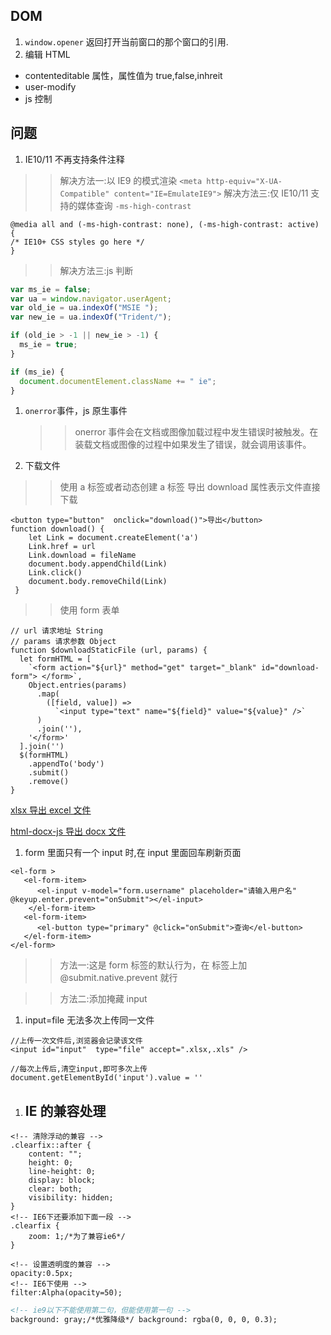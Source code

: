 ## DOM

1.  `window.opener` 返回打开当前窗口的那个窗口的引用.
1.  编辑 HTML

- contenteditable 属性，属性值为 true,false,inhreit
- user-modify
- js 控制

## 问题

1.  IE10/11 不再支持条件注释

> > 解决方法一:以 IE9 的模式渲染 `<meta http-equiv="X-UA-Compatible" content="IE=EmulateIE9">`
> > 解决方法三:仅 IE10/11 支持的媒体查询 `-ms-high-contrast`

```
@media all and (-ms-high-contrast: none), (-ms-high-contrast: active) {
/* IE10+ CSS styles go here */
}
```

> > 解决方法三:js 判断

```js
var ms_ie = false;
var ua = window.navigator.userAgent;
var old_ie = ua.indexOf("MSIE ");
var new_ie = ua.indexOf("Trident/");

if (old_ie > -1 || new_ie > -1) {
  ms_ie = true;
}

if (ms_ie) {
  document.documentElement.className += " ie";
}
```

1.  `onerror`事件，js 原生事件

    > > onerror 事件会在文档或图像加载过程中发生错误时被触发。在装载文档或图像的过程中如果发生了错误，就会调用该事件。

1.  下载文件

> > 使用 a 标签或者动态创建 a 标签 导出 download 属性表示文件直接下载

```
<button type="button"  onclick="download()">导出</button>
function download() {
    let Link = document.createElement('a')
    Link.href = url
    Link.download = fileName
    document.body.appendChild(Link)
    Link.click()
    document.body.removeChild(Link)
 }
```

> > 使用 form 表单

```
// url 请求地址 String
// params 请求参数 Object
function $downloadStaticFile (url, params) {
  let formHTML = [
    `<form action="${url}" method="get" target="_blank" id="download-form"> </form>`,
    Object.entries(params)
      .map(
        ([field, value]) =>
          `<input type="text" name="${field}" value="${value}" />`
      )
      .join(''),
    '</form>'
  ].join('')
  $(formHTML)
    .appendTo('body')
    .submit()
    .remove()
}
```

[xlsx 导出 excel 文件](./js/exportExcel.js)

[html-docx-js 导出 docx 文件](./js/exportDocs.js)

1.  form 里面只有一个 input 时,在 input 里面回车刷新页面

```
<el-form >
   <el-form-item>
      <el-input v-model="form.username" placeholder="请输入用户名" @keyup.enter.prevent="onSubmit"></el-input>
    </el-form-item>
   <el-form-item>
      <el-button type="primary" @click="onSubmit">查询</el-button>
   </el-form-item>
</el-form>
```

> > 方法一:这是 form 标签的默认行为，在 <el-form> 标签上加 @submit.native.prevent 就行

> > 方法二:添加掩藏 input

1. input=file 无法多次上传同一文件

```
//上传一次文件后,浏览器会记录该文件
<input id="input"  type="file" accept=".xlsx,.xls" />

//每次上传后,清空input,即可多次上传
document.getElementById('input').value = ''

```

1. ## IE 的兼容处理

```
<!-- 清除浮动的兼容 -->
.clearfix::after {
    content: "";
    height: 0;
    line-height: 0;
    display: block;
    clear: both;
    visibility: hidden;
}
<!-- IE6下还要添加下面一段 -->
.clearfix {
    zoom: 1;/*为了兼容ie6*/
}
```

```
<!-- 设置透明度的兼容 -->
opacity:0.5px;
<!-- IE6下使用 -->
filter:Alpha(opacity=50);
```

```html
<!-- ie9以下不能使用第二句，但能使用第一句 -->
background: gray;/*优雅降级*/ background: rgba(0, 0, 0, 0.3);
```
